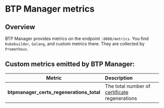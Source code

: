 # BTP Manager metrics

## Overview
BTP Manager provides metrics on the endpoint `:8080/metrics`. You find `Kubebuilder`, `Golang`, and custom metrics there. They are collected by `Prometheus`.

## Custom metrics emitted by BTP Manager:

| Metric                                          | Description                                                                      |
| ----------------------------------------------- | :------------------------------------------------------------------------------- |
| **btpmanager_certs_regenerations_total**        | The total number of [certificate](06-10-certs.md) regenerations                  |